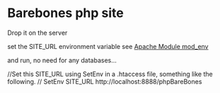 # Barebones php site

Drop it on the server

set the SITE_URL environment variable see [Apache Module mod_env](http://httpd.apache.org/docs/2.2/mod/mod_env.html#setenv)

and run, no need for any databases...


//Set this SITE_URL using SetEnv in a .htaccess file, something like the following.
//    SetEnv SITE_URL http://localhost:8888/phpBareBones
